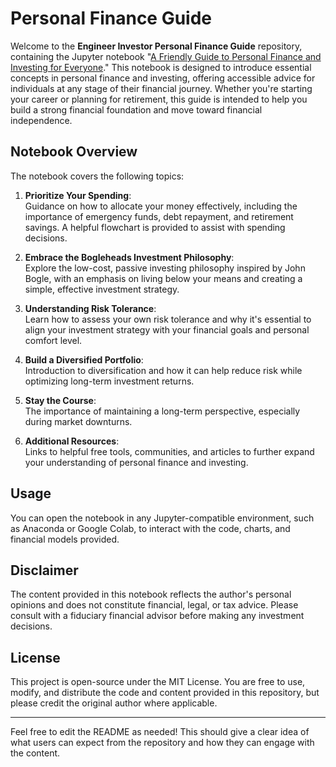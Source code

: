 # Personal Finance Guide

Welcome to the **Engineer Investor Personal Finance Guide** repository, containing the Jupyter notebook "[A Friendly Guide to Personal Finance and Investing for Everyone](https://github.com/engineerinvestor/personal-finance-guide/blob/main/A_Friendly_Guide_to_Personal_Finance_and_Investing_for_Everyone.ipynb)." This notebook is designed to introduce essential concepts in personal finance and investing, offering accessible advice for individuals at any stage of their financial journey. Whether you're starting your career or planning for retirement, this guide is intended to help you build a strong financial foundation and move toward financial independence.

## Notebook Overview

The notebook covers the following topics:

1. **Prioritize Your Spending**:  
   Guidance on how to allocate your money effectively, including the importance of emergency funds, debt repayment, and retirement savings. A helpful flowchart is provided to assist with spending decisions.

2. **Embrace the Bogleheads Investment Philosophy**:  
   Explore the low-cost, passive investing philosophy inspired by John Bogle, with an emphasis on living below your means and creating a simple, effective investment strategy.

3. **Understanding Risk Tolerance**:  
   Learn how to assess your own risk tolerance and why it's essential to align your investment strategy with your financial goals and personal comfort level.

4. **Build a Diversified Portfolio**:  
   Introduction to diversification and how it can help reduce risk while optimizing long-term investment returns.

5. **Stay the Course**:  
   The importance of maintaining a long-term perspective, especially during market downturns.

6. **Additional Resources**:  
   Links to helpful free tools, communities, and articles to further expand your understanding of personal finance and investing.

## Usage

You can open the notebook in any Jupyter-compatible environment, such as Anaconda or Google Colab, to interact with the code, charts, and financial models provided.

## Disclaimer

The content provided in this notebook reflects the author's personal opinions and does not constitute financial, legal, or tax advice. Please consult with a fiduciary financial advisor before making any investment decisions.

## License

This project is open-source under the MIT License. You are free to use, modify, and distribute the code and content provided in this repository, but please credit the original author where applicable.

---

Feel free to edit the README as needed! This should give a clear idea of what users can expect from the repository and how they can engage with the content.
